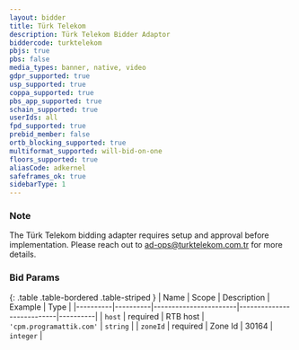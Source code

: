 ```yaml
---
layout: bidder
title: Türk Telekom
description: Türk Telekom Bidder Adaptor
biddercode: turktelekom
pbjs: true
pbs: false
media_types: banner, native, video
gdpr_supported: true
usp_supported: true
coppa_supported: true
pbs_app_supported: true
schain_supported: true
userIds: all
fpd_supported: true
prebid_member: false
ortb_blocking_supported: true
multiformat_supported: will-bid-on-one
floors_supported: true
aliasCode: adkernel
safeframes_ok: true
sidebarType: 1
---
```


### Note

The Türk Telekom bidding adapter requires setup and approval before implementation. Please reach out to <ad-ops@turktelekom.com.tr> for more details.

### Bid Params

{: .table .table-bordered .table-striped }
| Name     | Scope    | Description           | Example                   | Type     |
|----------|----------|-----------------------|---------------------------|----------|
| `host`   | required | RTB host | `'cpm.programattik.com'` | `string` |
| `zoneId` | required | Zone Id           | 30164                 | `integer` |
